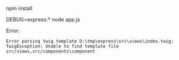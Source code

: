 npm install

DEBUG=express:* node app.js

Error:

`Error parsing twig template D:\tmp\express\src\views\index.twig:
TwigException: Unable to find template file src/views,src/components\component`
